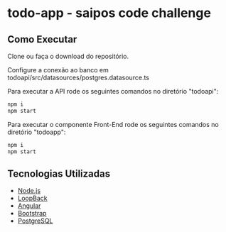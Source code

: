 # todo-app - saipos code challenge

## Como Executar

Clone ou faça o download do repositório.

Configure a conexão ao banco em todoapi/src/datasources/postgres.datasource.ts

Para executar a API rode os seguintes comandos no diretório "todoapi":

```sh
npm i
npm start
```

Para executar o componente Front-End rode os seguintes comandos no diretório "todoapp":

```sh
npm i
npm start
```

## Tecnologias Utilizadas

- [Node.js](https://nodejs.org/en/)
- [LoopBack](https://loopback.io/)
- [Angular](https://angular.io/)
- [Bootstrap](https://getbootstrap.com/)
- [PostgreSQL](https://www.postgresql.org/)
